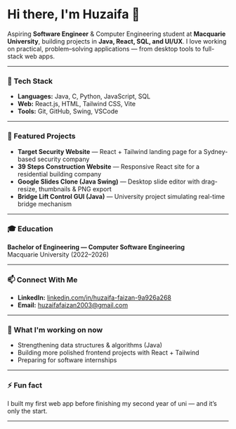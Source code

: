 # Hi there, I'm Huzaifa 👋

Aspiring **Software Engineer** & Computer Engineering student at **Macquarie University**, building projects in **Java, React, SQL, and UI/UX**. I love working on practical, problem–solving applications — from desktop tools to full-stack web apps.

---

### 🔧 Tech Stack
- **Languages:** Java, C, Python, JavaScript, SQL  
- **Web:** React.js, HTML, Tailwind CSS, Vite  
- **Tools:** Git, GitHub, Swing, VSCode

---

### 🚀 Featured Projects
- **Target Security Website** — React + Tailwind landing page for a Sydney-based security company  
- **39 Steps Construction Website** — Responsive React site for a residential building company  
- **Google Slides Clone (Java Swing)** — Desktop slide editor with drag-resize, thumbnails & PNG export  
- **Bridge Lift Control GUI (Java)** — University project simulating real-time bridge mechanism

---

### 🎓 Education
**Bachelor of Engineering — Computer Software Engineering**  
Macquarie University (2022–2026)

---

### 📫 Connect With Me
- **LinkedIn:** [linkedin.com/in/huzaifa-faizan-9a926a268](https://www.linkedin.com/in/huzaifa-faizan-9a926a268/)
- **Email:** huzaifafaizan2003@gmail.com

---

### 📌 What I'm working on now
- Strengthening data structures & algorithms (Java)
- Building more polished frontend projects with React + Tailwind
- Preparing for software internships

---

### ⚡ Fun fact
I built my first web app before finishing my second year of uni — and it’s only the start.

---
